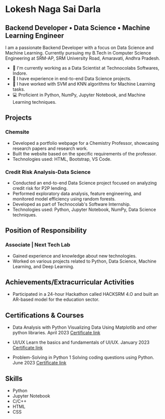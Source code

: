 # Lokesh Naga Sai Darla

## Backend Developer • Data Science • Machine Learning Engineer

I am a passionate Backend Developer with a focus on Data Science and Machine Learning. Currently pursuing my B.Tech in Computer Science Engineering at SRM-AP, SRM University Road, Amaravati, Andhra Pradesh.

- 🔭 I'm currently working as a Data Scientist at Technocolabs Softwares, Indore.
- 🌱 I have experience in end-to-end Data Science projects.
- 👯 I have worked with SVM and KNN algorithms for Machine Learning tasks.
- 💻 Proficient in Python, NumPy, Jupyter Notebook, and Machine Learning techniques.

## Projects

### Chemsite
- Developed a portfolio webpage for a Chemistry Professor, showcasing research papers and research work.
- Built the website based on the specific requirements of the professor.
- Technologies used: HTML, Bootstrap, VS Code.

### Credit Risk Analysis-Data Science
- Conducted an end-to-end Data Science project focused on analyzing credit risk for P2P lending.
- Performed exploratory data analysis, feature engineering, and monitored model efficiency using random forests.
- Developed as part of Technocolab's Software Internship.
- Technologies used: Python, Jupyter Notebook, NumPy, Data Science techniques.

## Position of Responsibility

### Associate | Next Tech Lab
- Gained experience and knowledge about new technologies.
- Worked on various projects related to Python, Data Science, Machine Learning, and Deep Learning.

## Achievements/Extracurricular Activities

- Participated in a 24-hour Hackathon called HACKSRM 4.O and built an AR-based model for the education sector.

## Certifications & Courses

- Data Analysis with Python
  Visualizing Data Using Matplotlib and other python libraries.
  April 2023
  [Certificate link](certificate-link)

- UI/UX
  Learn the basics and fundamentals of UI/UX.
  January 2023
  [Certificate link](certificate-link)

- Problem-Solving in Python 1
  Solving coding questions using Python.
  June 2023
  [Certificate link](certificate-link)

## Skills

- Python
- Jupyter Notebook
- C/C++
- HTML
- CSS
